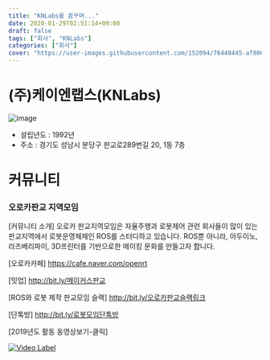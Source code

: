 ```yaml
---
title: "KNLabs를 꿈꾸며..."
date: 2020-01-29T02:51:14+09:00
draft: false 
tags: ["회사", "KNLabs"]
categories: ["회사"]
cover: "https://user-images.githubusercontent.com/152094/76448445-af806080-640d-11ea-8e81-131ee182ffc1.png"
---
```

# (주)케이엔랩스(KNLabs)


![image](https://user-images.githubusercontent.com/152094/76448445-af806080-640d-11ea-8e81-131ee182ffc1.png)


- 설립년도 : 1992년
- 주소 : 경기도 성남시 분당구 판교로289번길 20, 1동 7층


# 커뮤니티
### 오로카판교 지역모임
[커뮤니티 소개]
오로카 판교지역모임은 자율주행과 로봇제어 관련 회사들이 많이 있는 판교지역에서 로봇운영체제인 ROS를 스터디하고 있습니다. ROS뿐 아니라, 아두이노, 라즈베리파이, 3D프린터를 기반으로한 메이킹 문화를 만들고자 합니다.


[오로카카페]
<https://cafe.naver.com/openrt>

[밋업]
<http://bit.ly/메이커스판교>

[ROS와 로봇 제작 판교모임 슬랙]
<http://bit.ly/오로카판교슬랙링크>

[단톡방]
<http://bit.ly/로봇모임단톡방>

[2019년도 활동 동영상보기-클릭]

[![Video Label](http://img.youtube.com/vi/1MKHB0qPFq4/0.jpg)](https://youtu.be/1MKHB0qPFq4?t=0s)

